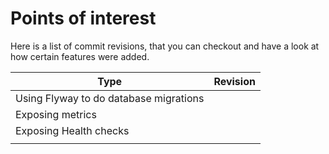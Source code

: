 # Points of interest

Here is a list of commit revisions, that you can checkout and have a
look at how certain features were added.

| Type  | Revision |
|---|---|
| Using Flyway to do database migrations  | |
| Exposing metrics  | |
| Exposing Health checks  | |
|   | |
